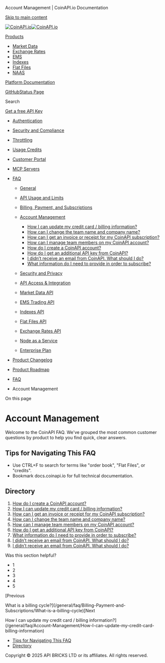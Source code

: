 Account Management | CoinAPI.io Documentation




[Skip to main content](#__docusaurus_skipToContent_fallback)

[![CoinAPI.io](/img/logo.svg)![CoinAPI.io](/img/logo.svg)](https://www.coinapi.io)

[Products](/general/faq/Account-Management/)

* [Market Data](/market-data/)
* [Exchange Rates](/exchange-rates-api/)
* [EMS](/ems-api/)
* [Indexes](/indexes-api/)
* [Flat Files](/flat-files-api/)
* [NAAS](/naas-api/)

[Platform Documentation](/general/authentication)

[GitHub](https://github.com/api-bricks/api-bricks-sdk)[Status Page](https://status.coinapi.io)

Search

[Get a free API Key](https://console.coinapi.io/?link=/apikeys/create)

* [Authentication](/general/authentication)
* [Security and Compliance](/general/security)
* [Throttling](/general/throttling)
* [Usage Credits](/general/usage-credits)
* [Customer Portal](/general/customer-portal/)
* [MCP Servers](/general/mcp-servers)
* [FAQ](/general/faq/)

  + [General](/general/faq/general/)
  + [API Usage and Limits](/general/faq/API-Usage-and-Limits/)
  + [Billing, Payment, and Subscriptions](/general/faq/Billing-Payment-and-Subscriptions/)
  + [Account Management](/general/faq/Account-Management/)

    - [How I can update my credit card / billing information?](/general/faq/Account-Management/How-I-can-update-my-credit-card-billing-information)
    - [How can I change the team name and company name?](/general/faq/Account-Management/How-can-I-change-the-team-name-and-company-name)
    - [How can I get an invoice or receipt for my CoinAPI subscription?](/general/faq/Account-Management/How-can-I-get-an-invoice-or-receipt-for-my-CoinAPI-subscription)
    - [How can I manage team members on my CoinAPI account?](/general/faq/Account-Management/How-can-I-manage-team-members-on-my-CoinAPI-account)
    - [How do I create a CoinAPI account?](/general/faq/Account-Management/How-do-I-create-a-CoinAPI-account)
    - [How do I get an additional API key from CoinAPI?](/general/faq/Account-Management/How-do-I-get-an-additional-API-key-from-CoinAPI)
    - [I didn’t receive an email from CoinAPI. What should I do?](/general/faq/Account-Management/I-didnt-receive-an-email-from-CoinAPI)
    - [What information do I need to provide in order to subscribe?](/general/faq/Account-Management/What-information-do-I-need-to-provide-in-order-to-subscribe)
  + [Security and Privacy](/general/faq/Security-and-Privacy/)
  + [API Access & Integration](/general/faq/API-Access-and-Integration/)
  + [Market Data API](/general/faq/Market-Data-API/)
  + [EMS Trading API](/general/faq/EMS-Trading-API/)
  + [Indexes API](/general/faq/Indexes-API/)
  + [Flat Files API](/general/faq/Flat-Files-API/)
  + [Exchange Rates API](/general/faq/Exchange-Rates-API/)
  + [Node as a Service](/general/faq/Node-as-a-Service/)
  + [Enterprise Plan](/general/faq/Enterprise-Plan/)
* [Product Changelog](/general/changelog/)
* [Product Roadmap](/general/roadmap)

* [FAQ](/general/faq/)
* Account Management

On this page

Account Management
==================

Welcome to the CoinAPI FAQ. We've grouped the most common customer questions by product to help you find quick, clear answers.

Tips for Navigating This FAQ[​](/general/faq/Account-Management/#tips-for-navigating-this-faq "Direct link to Tips for Navigating This FAQ")
--------------------------------------------------------------------------------------------------------------------------------------------

* Use CTRL+F to search for terms like "order book", "Flat Files", or "credits".
* Bookmark docs.coinapi.io for full technical documentation.

Directory[​](/general/faq/Account-Management/#directory "Direct link to Directory")
-----------------------------------------------------------------------------------

1. [How do I create a CoinAPI account?](https://docs.coinapi.io/general/faq/Account-Management/How-do-I-create-a-CoinAPI-account)
2. [How I can update my credit card / billing information?](https://docs.coinapi.io/general/faq/Account-Management/How-I-can-update-my-credit-card-billing-information)
3. [How can I get an invoice or receipt for my CoinAPI subscription?](https://docs.coinapi.io/general/faq/Account-Management/How-can-I-get-an-invoice-or-receipt-for-my-CoinAPI-subscription)
4. [How can I change the team name and company name?](https://docs.coinapi.io/general/faq/Account-Management/How-can-I-change-the-team-name-and-company-name)
5. [How can I manage team members on my CoinAPI account?](https://docs.coinapi.io/general/faq/Account-Management/How-can-I-manage-team-members-on-my-CoinAPI-account)
6. [How do I get an additional API key from CoinAPI?](https://docs.coinapi.io/general/faq/Account-Management/How-do-I-get-an-additional-API-key-from-CoinAPI)
7. [What information do I need to provide in order to subscribe?](https://docs.coinapi.io/general/faq/Account-Management/What-information-do-I-need-to-provide-in-order-to-subscribe)
8. [I didn’t receive an email from CoinAPI. What should I do?](https://docs.coinapi.io/general/faq/Account-Management/I-didnt-receive-an-email-from-CoinAPI)
9. [I didn’t receive an email from CoinAPI. What should I do?](https://docs.coinapi.io/general/faq/Account-Management/I-didnt-receive-an-email-from-CoinAPI)

Was this section helpful?

* 1
* 2
* 3
* 4
* 5

[Previous

What is a billing cycle?](/general/faq/Billing-Payment-and-Subscriptions/What-is-a-billing-cycle)[Next

How I can update my credit card / billing information?](/general/faq/Account-Management/How-I-can-update-my-credit-card-billing-information)

* [Tips for Navigating This FAQ](/general/faq/Account-Management/#tips-for-navigating-this-faq)
* [Directory](/general/faq/Account-Management/#directory)

Copyright © 2025 API BRICKS LTD or its affiliates. All rights reserved.